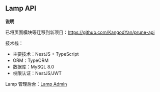 ## Lamp API
**说明**

已将页面模块等迁移到新项目：https://github.com/KangodYan/prune-api

技术栈：

- 主要技术：NestJS + TypeScript
- ORM：TypeORM
- 数据库：MySQL 8.0
- 权限认证：NestJS/JWT

Lamp 管理后台：[Lamp Admin](https://github.com/KangodYan/lamp-admin)
